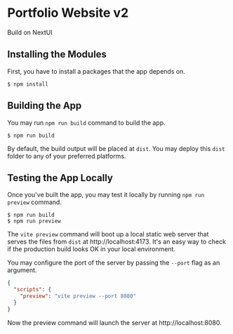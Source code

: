 # Portfolio Website v2
Build on NextUI

## Installing the Modules
First, you have to install a packages that the app depends on.
```shell
$ npm install
```

## Building the App
You may run `npm run build` command to build the app.
```shell
$ npm run build
```
By default, the build output will be placed at `dist`. You may deploy this `dist` folder to any of your preferred platforms.

## Testing the App Locally
Once you've built the app, you may test it locally by running `npm run preview` command.
```shell
$ npm run build
$ npm run preview
```

The `vite preview` command will boot up a local static web server that serves the files from `dist` at http://localhost:4173. It's an easy way to check if the production build looks OK in your local environment.

You may configure the port of the server by passing the `--port` flag as an argument.
```json
{
  "scripts": {
    "preview": "vite preview --port 8080"
  }
}
```
Now the preview command will launch the server at http://localhost:8080.
